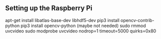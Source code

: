 

## Setting up the Raspberry Pi
apt-get install libatlas-base-dev libhdf5-dev
pip3 install opencv-contrib-python
pip3 install opencv-python (maybe not needed)
sudo rmmod uvcvideo
sudo modprobe uvcvideo nodrop=1 timeout=5000 quirks=0x80
